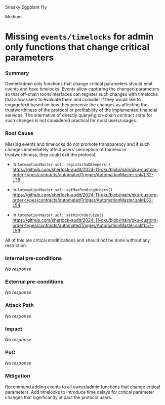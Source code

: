 Sneaky Eggplant Fly

Medium

# Missing `events/timelocks` for admin only functions that change critical parameters

### Summary

Owner/admin only functions that change critical parameters should emit events and have timelocks. Events allow capturing the changed parameters so that off-chain tools/interfaces can register such changes with timelocks that allow users to evaluate them and consider if they would like to engage/exit based on how they perceive the changes as affecting the trustworthiness of the protocol or profitability of the implemented financial services. The alternative of directly querying on-chain contract state for such changes is not considered practical for most users/usages.

### Root Cause

Missing events and timelocks do not promote transparency and if such changes immediately affect users’ perception of fairness or trustworthiness, they could exit the protocol.
 - In `AutomationMaster.sol::registerSubKeepers()`
 https://github.com/sherlock-audit/2024-11-oku/blob/main/oku-custom-order-types/contracts/automatedTrigger/AutomationMaster.sol#L32-L38
 
 - In `AutomationMaster.sol::setMaxPendingOrders()`
https://github.com/sherlock-audit/2024-11-oku/blob/main/oku-custom-order-types/contracts/automatedTrigger/AutomationMaster.sol#L52-L54

 - In `AutomationMaster.sol::setMinOrderSize()`
 https://github.com/sherlock-audit/2024-11-oku/blob/main/oku-custom-order-types/contracts/automatedTrigger/AutomationMaster.sol#L57-L59
 
 All of this are critical modifications and should not be done without any restriction. 

### Internal pre-conditions

_No response_

### External pre-conditions

_No response_

### Attack Path

_No response_

### Impact

_No response_

### PoC

_No response_

### Mitigation

Recommend adding events to all owner/admin functions that change critical parameters. Add timelocks to introduce time delays for critical parameter changes that significantly impact the protocol users.